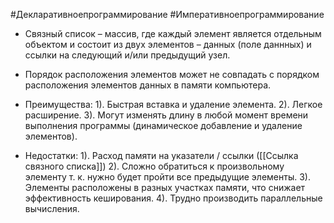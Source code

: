 #Декларативноепрограммирование #Императивноепрограммирование 

* Связный список – массив, где каждый элемент является отдельным объектом и состоит из двух элементов – данных (поле даннных) и ссылки на следующий и/или предыдущий узел. 

* Порядок расположения элементов может не совпадать с порядком расположения элементов данных  в памяти компьютера.

* Преимущества:
1). Быстрая вставка и удаление элемента.
2). Легкое расширение.
3). Могут изменять длину в любой момент времени выполнения программы (динамическое добавление и удаление элементов).

* Недостатки:
1). Расход памяти на указатели / ссылки ([[Ссылка связного списка]])
2). Сложно обратиться к произвольному элементу т. к. нужно будет пройти все предыдущие элементы.
3). Элементы расположены в разных участках памяти, что снижает эффективность кеширования.
4). Трудно производить параллельные вычисления.
